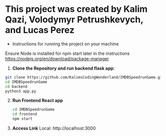 # This project was created by Kalim Qazi, Volodymyr Petrushkevych, and Lucas Perez

* Instructions for running the project on your machine

Ensure Node is installed for npm start later in the instructions
https://nodejs.org/en/download/package-manager

1. **Clone the Repository and run backend flask app**:
  ```bash
  git clone https://github.com/KalimsCodingWonderland/IMDBSpeedrunGame.git
  cd IMDBSpeedrunGame
  cd backend
  python3 app.py
```
2. **Run Frontend React app**
   ```bash
   cd IMDBSpeedrunGame
   cd frontend
   npm start
   ```
3. **Access Link**
Local: http://localhost:3000
